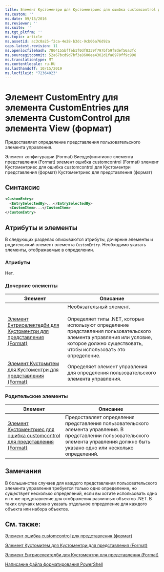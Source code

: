 ```yaml
---
title: Элемент Кустоментри для Кустоментриес для ошибка customcontrol для представления (Format) | Документация Майкрософт
ms.custom: ''
ms.date: 09/13/2016
ms.reviewer: ''
ms.suite: ''
ms.tgt_pltfrm: ''
ms.topic: article
ms.assetid: ac3c0a25-f2ca-4e28-b3dc-9cb06a76d92a
caps.latest.revision: 11
ms.openlocfilehash: 7804155bffeb1f0df8339f797bf59f8def56a3fc
ms.sourcegitcommit: 52a67bcd9d7bf3e8600ea4302d1fa8970ff9c998
ms.translationtype: MT
ms.contentlocale: ru-RU
ms.lasthandoff: 10/15/2019
ms.locfileid: "72364023"
---
```

# <a name="customentry-element-for-customentries-for-customcontrol-for-view-format"></a>Элемент CustomEntry для элемента CustomEntries для элемента CustomControl для элемента View (формат)

Предоставляет определение представления пользовательского элемента управления.

Элемент конфигурации (Format) Виевдефинитионс элемента представления (Format) элемент ошибка customcontrol (Format) элемент Кустоментриес для ошибка customcontrol для Кустоментри представления (формат) Кустоментриес для представления (формат)

## <a name="syntax"></a>Синтаксис

```xml
<CustomEntry>
  <EntrySelectedBy>...</EntrySelectedBy>
  <CustomItem>...</CustomItem>
</CustomEntry>
```

## <a name="attributes-and-elements"></a>Атрибуты и элементы

В следующих разделах описываются атрибуты, дочерние элементы и родительский элемент элемента `CustomEntry`. Необходимо указать элементы, отображаемые в определении.

### <a name="attributes"></a>Атрибуты

Нет.

### <a name="child-elements"></a>Дочерние элементы

|Элемент|Описание|
|-------------|-----------------|
|[Элемент Ентриселектедби для Кустоментри для представления (Format)](./entryselectedby-element-for-customentry-for-customcontrol-for-view-format.md)|Необязательный элемент.<br /><br /> Определяет типы .NET, которые используют определение представления пользовательского элемента управления или условие, которое должно существовать, чтобы использовать это определение.|
|[Элемент Кустомитем для Кустоментри для представления (Format)](./customitem-element-for-customentry-for-customcontrol-for-view-format.md)|Определяет элемент управления для определения пользовательского элемента управления.|

### <a name="parent-elements"></a>Родительские элементы

|Элемент|Описание|
|-------------|-----------------|
|[Элемент Кустоментриес для ошибка customcontrol для представления (Format)](./customentries-element-for-customcontrol-for-view-format.md)|Предоставляет определения представления пользовательского элемента управления. В представлении пользовательского элемента управления должно быть указано одно или несколько определений.|

## <a name="remarks"></a>Замечания

В большинстве случаев для каждого представления пользовательского элемента управления требуется только одно определение, но существует несколько определений, если вы хотите использовать одно и то же представление для отображения различных объектов .NET. В таких случаях можно указать отдельное определение для каждого объекта или набора объектов.

## <a name="see-also"></a>См. также:

[Элемент ошибка customcontrol для представления (формат)](./customcontrol-element-for-view-format.md)

[Элемент Кустомитем для Кустоментри для представления (Format)](./customitem-element-for-customentry-for-customcontrol-for-view-format.md)

[Элемент Ентриселектедби для Кустоментри для представления (Format)](./entryselectedby-element-for-customentry-for-customcontrol-for-view-format.md)

[Написание файла форматирования PowerShell](./writing-a-powershell-formatting-file.md)
